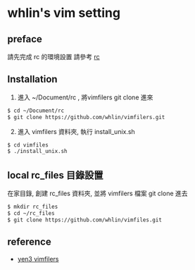 # whlin's vim setting

## preface

請先完成 rc 的環境設置 請參考 [rc]

## Installation

1. 進入 ~/Document/rc , 將vimfilers git clone 進來

```sh
$ cd ~/Document/rc
$ git clone https://github.com/whlin/vimfilers.git
```

2. 進入 vimfilers 資料夾, 執行 install_unix.sh

```sh
$ cd vimfiles
$ ./install_unix.sh
```

## local rc_files 目錄設置

在家目錄, 創建 rc_files 資料夾, 並將 vimfilers 檔案 git clone 進去

```sh
$ mkdir rc_files
$ cd ~/rc_files
$ git clone https://github.com/whlin/vimfiles.git
```

## reference

 - [yen3 vimfilers]


[rc]: <https://github.com/whlin/rc>
[yen3 vimfilers]: <https://github.com/yen3/vimfiles>
